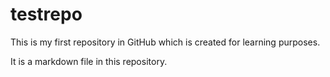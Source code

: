 # testrepo
This is my first repository in GitHub which is created for learning purposes.

It is a markdown file in this repository.
